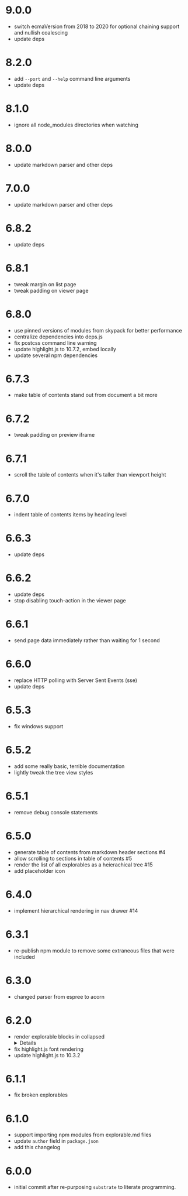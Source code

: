 # 9.0.0
* switch ecmaVersion from 2018 to 2020 for optional chaining support and nullish coalescing 
* update deps


# 8.2.0
* add `--port` and `--help` command line arguments
* update deps


# 8.1.0
* ignore all node_modules directories when watching


# 8.0.0
* update markdown parser and other deps


# 7.0.0
* update markdown parser and other deps


# 6.8.2
* update deps


# 6.8.1
* tweak margin on list page
* tweak padding on viewer page


# 6.8.0
* use pinned versions of modules from skypack for better performance
* centralize dependencies into deps.js
* fix postcss command line warning
* update highlight.js to 10.7.2, embed locally
* update several npm dependencies


# 6.7.3
* make table of contents stand out from document a bit more


# 6.7.2
* tweak padding on preview iframe


# 6.7.1
* scroll the table of contents when it's taller than viewport height


# 6.7.0
* indent table of contents items by heading level


# 6.6.3
* update deps


# 6.6.2
* update deps
* stop disabling touch-action in the viewer page


# 6.6.1
* send page data immediately rather than waiting for 1 second


# 6.6.0
* replace HTTP polling with Server Sent Events (sse)
* update deps


# 6.5.3
* fix windows support


# 6.5.2
* add some really basic, terrible documentation
* lightly tweak the tree view styles


# 6.5.1
* remove debug console statements


# 6.5.0
* generate table of contents from markdown header sections #4
* allow scrolling to sections in table of contents #5
* render the list of all explorables as a heierachical tree #15
* add placeholder icon


# 6.4.0
* implement hierarchical rendering in nav drawer #14


# 6.3.1
* re-publish npm module to remove some extraneous files that were included


# 6.3.0
* changed parser from espree to acorn


# 6.2.0
* render explorable blocks in collapsed <details> elements
* fix highlight.js font rendering
* update highlight.js to 10.3.2


# 6.1.1
* fix broken explorables


# 6.1.0
* support importing npm modules from explorable.md files
* update `author` field in `package.json`
* add this changelog


# 6.0.0
* initial commit after re-purposing `substrate` to literate programming.
